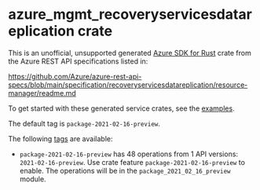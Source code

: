 # azure_mgmt_recoveryservicesdatareplication crate

This is an unofficial, unsupported generated [Azure SDK for Rust](https://github.com/Azure/azure-sdk-for-rust/tree/legacy) crate from the Azure REST API specifications listed in:

https://github.com/Azure/azure-rest-api-specs/blob/main/specification/recoveryservicesdatareplication/resource-manager/readme.md

To get started with these generated service crates, see the [examples](https://github.com/Azure/azure-sdk-for-rust/blob/legacy/services/README.md#examples).

The default tag is `package-2021-02-16-preview`.

The following [tags](https://github.com/Azure/azure-sdk-for-rust/blob/legacy/services/tags.md) are available:

- `package-2021-02-16-preview` has 48 operations from 1 API versions: `2021-02-16-preview`. Use crate feature `package-2021-02-16-preview` to enable. The operations will be in the `package_2021_02_16_preview` module.